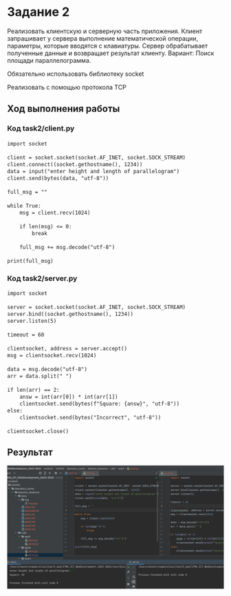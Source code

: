 # Задание 2

Реализовать клиентскую и серверную часть приложения. Клиент запрашивает у сервера выполнение математической операции,
параметры, которые вводятся с клавиатуры. Сервер обрабатывает полученные данные и возвращает результат клиенту. Вариант:
Поиск площади параллелограмма.

Обязательно использовать библиотеку socket

Реализовать с помощью протокола TCP

## Ход выполнения работы

### Код task2/client.py

    import socket

    client = socket.socket(socket.AF_INET, socket.SOCK_STREAM)
    client.connect((socket.gethostname(), 1234))
    data = input("enter height and length of parallelogram")
    client.send(bytes(data, "utf-8"))
    
    full_msg = ""
    
    while True:
        msg = client.recv(1024)
    
        if len(msg) <= 0:
            break
    
        full_msg += msg.decode("utf-8")
    
    print(full_msg)

### Код task2/server.py

    import socket

    server = socket.socket(socket.AF_INET, socket.SOCK_STREAM)
    server.bind((socket.gethostname(), 1234))
    server.listen(5)
    
    timeout = 60
    
    clientsocket, address = server.accept()
    msg = clientsocket.recv(1024)
    
    data = msg.decode("utf-8")
    arr = data.split(" ")
    
    if len(arr) == 2:
        answ = int(arr[0]) * int(arr[1])
        clientsocket.send(bytes(f"Square: {answ}", "utf-8"))
    else:
        clientsocket.send(bytes("Incorrect", "utf-8"))
    
    clientsocket.close()

## Результат

![Image](img/img_1.png)
